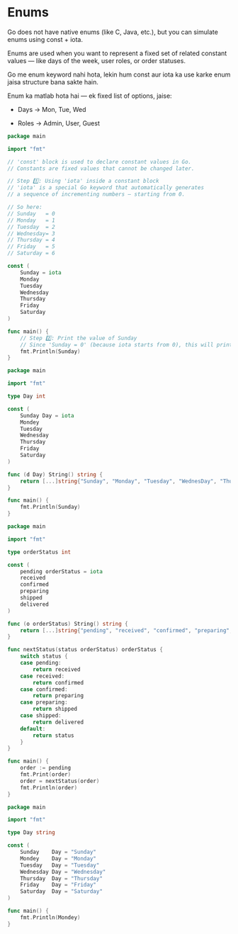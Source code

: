 # Enums

Go does not have native enums (like C, Java, etc.),
but you can simulate enums using const + iota.

Enums are used when you want to represent a fixed set of related constant values — like days of the week, user roles, or order statuses.

Go me enum keyword nahi hota,
lekin hum const aur iota ka use karke enum jaisa structure bana sakte hain.

Enum ka matlab hota hai — ek fixed list of options, jaise:

* Days → Mon, Tue, Wed

* Roles → Admin, User, Guest

```go
package main

import "fmt"

// 'const' block is used to declare constant values in Go.
// Constants are fixed values that cannot be changed later.

// Step 1️⃣: Using 'iota' inside a constant block
// 'iota' is a special Go keyword that automatically generates
// a sequence of incrementing numbers — starting from 0.

// So here:
// Sunday   = 0
// Monday   = 1
// Tuesday  = 2
// Wednesday= 3
// Thursday = 4
// Friday   = 5
// Saturday = 6

const (
	Sunday = iota
	Monday
	Tuesday
	Wednesday
	Thursday
	Friday
	Saturday
)

func main() {
	// Step 2️⃣: Print the value of Sunday
	// Since 'Sunday = 0' (because iota starts from 0), this will print 0.
	fmt.Println(Sunday)
}
```

```go
package main

import "fmt"

type Day int

const (
	Sunday Day = iota
	Mondey
	Tuesday
	Wednesday
	Thursday
	Friday
	Saturday
)

func (d Day) String() string {
	return [...]string{"Sunday", "Monday", "Tuesday", "WednesDay", "Thursday", "Friday", "Saturday"}[d]
}

func main() {
	fmt.Println(Sunday)
}

```

```go
package main

import "fmt"

type orderStatus int

const (
	pending orderStatus = iota
	received
	confirmed
	preparing
	shipped
	delivered
)

func (o orderStatus) String() string {
	return [...]string{"pending", "received", "confirmed", "preparing", "shipped", "delivered"}[o]
}

func nextStatus(status orderStatus) orderStatus {
	switch status {
	case pending:
		return received
	case received:
		return confirmed
	case confirmed:
		return preparing
	case preparing:
		return shipped
	case shipped:
		return delivered
	default:
		return status
	}
}

func main() {
	order := pending
	fmt.Print(order)
	order = nextStatus(order)
	fmt.Println(order)
}

```

```go
package main

import "fmt"

type Day string

const (
	Sunday    Day = "Sunday"
	Mondey    Day = "Monday"
	Tuesday   Day = "Tuesday"
	Wednesday Day = "Wednesday"
	Thursday  Day = "Thursday"
	Friday    Day = "Friday"
	Saturday  Day = "Saturday"
)

func main() {
	fmt.Println(Mondey)
}

```
